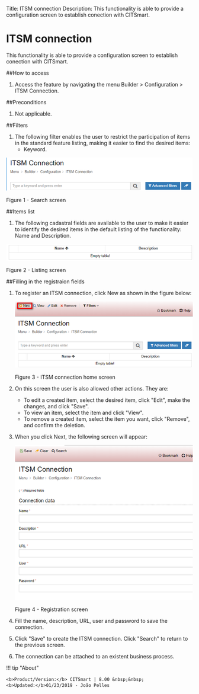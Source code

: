 Title: ITSM connection
Description: This functionality is able to provide a configuration screen to establish conection with CITSmart.  
# ITSM connection  

This functionality is able to provide a configuration screen to establish conection with CITSmart.  

##How to access

1. Access the feature by navigating the menu Builder > Configuration > ITSM Connection.  

##Preconditions  

1. Not applicable.  

##Filters

1. The following filter enables the user to restrict the participation of items in the standard feature listing, making it easier to find the desired items:
      * Keyword.

![Screenshot](images/ITSM-Search.png)

Figure 1 - Search screen  

##Items list 

1. The following cadastral fields are available to the user to make it easier to identify the desired items in the default listing of the functionality: Name and Description.  
  
![Screenshot](images/ITSM-Listing.png)

Figure 2 - Listing screen  

##Filling in the registraion fields

1. To register an ITSM connection, click New as shown in the figure below:  

    ![Screenshot](images/ITSM-Filling.png)
    
    Figure 3 - ITSM connection home screen  

2. On this screen the user is also allowed other actions. They are:

      + To edit a created item, select the desired item, click "Edit", make the changes, and click "Save".  
      + To view an item, select the item and click "View".  
      + To remove a created item, select the item you want, click "Remove", and confirm the deletion.  
 
3. When you click Next, the following screen will appear:  

    ![Screenshot](images/ITSM-Registration.png)
    
    Figure 4 - Registration screen  

4. Fill the name, description, URL, user and password to save the connection.  
5. Click "Save" to create the ITSM connection. Click "Search" to return to the previous screen.  
6. The connection can be attached to an existent business process.  

!!! tip "About"

    <b>Product/Version:</b> CITSmart | 8.00 &nbsp;&nbsp;
    <b>Updated:</b>01/23/2019 - João Pelles  

